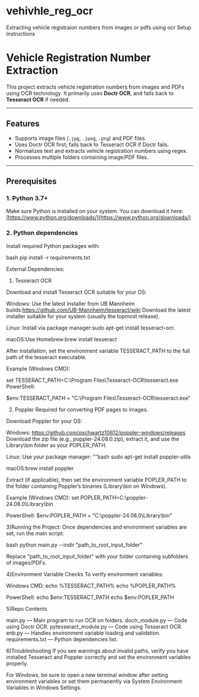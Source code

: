 # vehivhle_reg_ocr
Extracting vehicle registraion numbers from images or pdfs using ocr
Setup Instructions

# Vehicle Registration Number Extraction

This project extracts vehicle registration numbers from images and PDFs using OCR technology. It primarily uses **Doctr OCR**, and falls back to **Tesseract OCR** if needed.

---

## Features

- Supports image files (`.jpg`, `.jpeg`, `.png`) and PDF files.
- Uses Doctr OCR first; falls back to Tesseract OCR if Doctr fails.
- Normalizes text and extracts vehicle registration numbers using regex.
- Processes multiple folders containing image/PDF files.

---

## Prerequisites

### 1. Python 3.7+

Make sure Python is installed on your system. You can download it here:  
[https://www.python.org/downloads/](https://www.python.org/downloads/)

### 2. Python dependencies

Install required Python packages with:

bash
pip install -r requirements.txt

External Dependencies:
1. Tesseract OCR
   
Download and install Tesseract OCR suitable for your OS:

Windows: Use the latest installer from UB Mannheim builds:https://github.com/UB-Mannheim/tesseract/wiki
Download the latest installer suitable for your system (usually the topmost release).

Linux: Install via package manager:sudo apt-get install tesseract-ocr.

macOS:Use Homebrew:brew install tesseract

After installation, set the environment variable TESSERACT_PATH to the full path of the tesseract executable.

Example (Windows CMD):

set TESSERACT_PATH=C:\Program Files\Tesseract-OCR\tesseract.exe
PowerShell:

$env:TESSERACT_PATH = "C:\Program Files\Tesseract-OCR\tesseract.exe"

2. Poppler
Required for converting PDF pages to images.

Download Poppler for your OS:

Windows: https://github.com/oschwartz10612/poppler-windows/releases
Download the zip file (e.g., poppler-24.08.0.zip), extract it, and use the Library\bin folder as your POPLER_PATH.

Linux: Use your package manager: '''bash sudo apt-get install poppler-utils

macOS:brew install poppler

Extract (if applicable), then set the environment variable POPLER_PATH to the folder containing Poppler’s binaries (Library\bin on Windows).

Example (Windows CMD):
set POPLER_PATH=C:\poppler-24.08.0\Library\bin

PowerShell:
$env:POPLER_PATH = "C:\poppler-24.08.0\Library\bin"

3)Running the Project:
Once dependencies and environment variables are set, run the main script:

bash
python main.py --indir "path_to_root_input_folder"

Replace "path_to_root_input_folder" with your folder containing subfolders of images/PDFs.

4)Environment Variable Checks
To verify environment variables:

Windows CMD:
echo %TESSERACT_PATH%
echo %POPLER_PATH%

PowerShell:
echo $env:TESSERACT_PATH
echo $env:POPLER_PATH

5)Repo Contents

main.py — Main program to run OCR on folders.
doctr_module.py — Code using Doctr OCR.
pytesseract_module.py — Code using Tesseract OCR.
enb.py — Handles environment variable loading and validation.
requirements.txt — Python dependencies list.

6)Troubleshooting
If you see warnings about invalid paths, verify you have installed Tesseract and Poppler correctly and set the environment variables properly.

For Windows, be sure to open a new terminal window after setting environment variables or set them permanently via System Environment Variables in Windows Settings.
